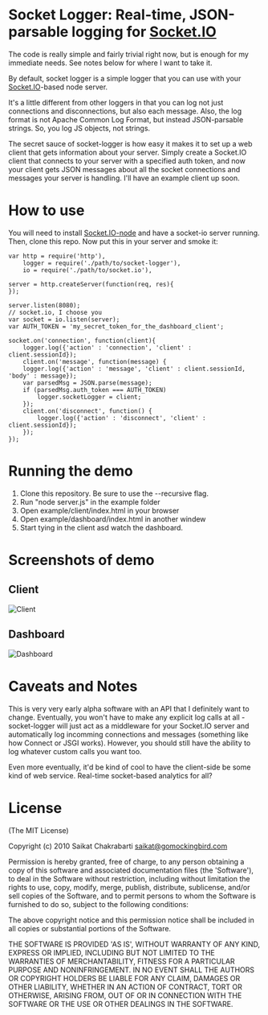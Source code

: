 Socket Logger: Real-time, JSON-parsable logging for [Socket.IO](http://github.com/learnboost/socket.io-node)
===============================================================

The code is really simple and fairly trivial right now, but is enough for my immediate needs.  See notes below for where I want to take it.

By default, socket logger is a simple logger that you can use with your [Socket.IO](http://github.com/learnboost/socket.io-node)-based node server.  

It's a little different from other loggers in that you can log not just connections and disconnections, but also each message.  Also, the log format is not Apache Common Log Format, but instead JSON-parsable strings.  So, you log JS objects, not strings.

The secret sauce of socket-logger is how easy it makes it to set up a web client that gets information about your server.  Simply create a Socket.IO client that connects to your server with a specified auth token, and now your client gets JSON messages about all the socket connections and messages your server is handling.  I'll have an example client up soon.

How to use
============

You will need to install [Socket.IO-node](http://github.com/learnboost/socket.io-node) and have a socket-io server running.  Then, clone this repo.  Now put this in your server and smoke it:

    var http = require('http'), 
        logger = require('./path/to/socket-logger'),
    	io = require('./path/to/socket.io'),

	server = http.createServer(function(req, res){
	});

    server.listen(8080);
	// socket.io, I choose you
    var socket = io.listen(server);
    var AUTH_TOKEN = 'my_secret_token_for_the_dashboard_client';

    socket.on('connection', function(client){
        logger.log({'action' : 'connection', 'client' : client.sessionId});
        client.on('message', function(message) { 
	    logger.log({'action' : 'message', 'client' : client.sessionId, 'body' : message});
	    var parsedMsg = JSON.parse(message);
	    if (parsedMsg.auth_token === AUTH_TOKEN)
	        logger.socketLogger = client;
        });
        client.on('disconnect', function() {
            logger.log({'action' : 'disconnect', 'client' : client.sessionId});
        });
    });

Running the demo
================

1. Clone this repository.  Be sure to use the --recursive flag.
2. Run "node server.js" in the example folder
3. Open example/client/index.html in your browser
4. Open example/dashboard/index.html in another windew
5. Start tying in the client asd watch the dashboard.

Screenshots of demo
===================

## Client
![Client](http://imgur.com/S3Wke.png)

## Dashboard
![Dashboard](http://imgur.com/PJy3x.png)

Caveats and Notes
=================

This is very very early alpha software with an API that I definitely want to change.  Eventually, you won't have to make any explicit log calls at all - socket-logger will just act as a middleware for your Socket.IO server and automatically log incomming connections and messages (something like how Connect or JSGI works).  However, you should still have the ability to log whatever custom calls you want too.

Even more eventually, it'd be kind of cool to have the client-side be some kind of web service.  Real-time socket-based analytics for all?
    
License
=======
(The MIT License)

Copyright (c) 2010 Saikat Chakrabarti <saikat@gomockingbird.com>

Permission is hereby granted, free of charge, to any person obtaining a copy of this software and associated documentation files (the 'Software'), to deal in the Software without restriction, including without limitation the rights to use, copy, modify, merge, publish, distribute, sublicense, and/or sell copies of the Software, and to permit persons to whom the Software is furnished to do so, subject to the following conditions:

The above copyright notice and this permission notice shall be included in all copies or substantial portions of the Software.

THE SOFTWARE IS PROVIDED 'AS IS', WITHOUT WARRANTY OF ANY KIND, EXPRESS OR IMPLIED, INCLUDING BUT NOT LIMITED TO THE WARRANTIES OF MERCHANTABILITY, FITNESS FOR A PARTICULAR PURPOSE AND NONINFRINGEMENT. IN NO EVENT SHALL THE AUTHORS OR COPYRIGHT HOLDERS BE LIABLE FOR ANY CLAIM, DAMAGES OR OTHER LIABILITY, WHETHER IN AN ACTION OF CONTRACT, TORT OR OTHERWISE, ARISING FROM, OUT OF OR IN CONNECTION WITH THE SOFTWARE OR THE USE OR OTHER DEALINGS IN THE SOFTWARE.